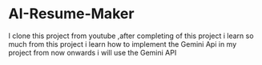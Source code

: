 # AI-Resume-Maker
I clone this project from youtube ,after completing of this project i learn so much from this project  i learn how to implement the Gemini Api in my project from now onwards i will use the Gemini API
